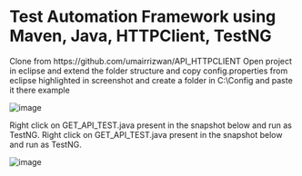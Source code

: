 <h1>Test Automation Framework using  Maven, Java, HTTPClient, TestNG</h1>
Clone from https://github.com/umairrizwan/API_HTTPCLIENT Open project in eclipse and extend the folder structure and copy config.properties
from eclipse highlighted in screenshot and create a folder in C:\Config and paste it there example

![image](https://user-images.githubusercontent.com/63503754/162641758-b1da3330-7009-4307-9477-9430a3c6f95a.png)

Right click on GET_API_TEST.java present in the snapshot below and run as TestNG.
Right click on GET_API_TEST.java present in the snapshot below and run as TestNG.

![image](https://user-images.githubusercontent.com/63503754/162642059-04098d89-6af2-489b-9527-54e37064baac.png)
